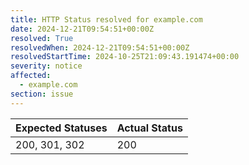 ```yaml
---
title: HTTP Status resolved for example.com
date: 2024-12-21T09:54:51+00:00Z
resolved: True
resolvedWhen: 2024-12-21T09:54:51+00:00Z
resolvedStartTime: 2024-10-25T21:09:43.191474+00:00
severity: notice
affected:
  - example.com
section: issue
---
```


| Expected Statuses | Actual Status  |
|-------------------|----------------|
| 200, 301, 302 | 200 |
